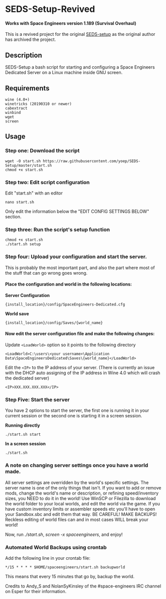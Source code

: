 # SEDS-Setup-Revived

#### Works with Space Engineers version 1.189 (Survival Overhaul)

This is a revived project for the original [SEDS-setup](https://github.com/DJArghlex/SEDS-Setup) as the original author has archived the project.

## Description
SEDS-Setup a bash script for starting and configuring a Space Engineers Dedicated Server on a Linux machine inside GNU screen.

## Requirements

    wine (4.0+)
    winetricks (20190310 or newer)
    cabextract
    winbind
    wget
    screen

## Usage

### Step one: Download the script

	wget -O start.sh https://raw.githubusercontent.com/yoep/SEDS-Setup/master/start.sh
	chmod +x start.sh

### Step two: Edit script configuration

Edit "start.sh" with an editor
        
    nano start.sh

Only edit the information below the "EDIT CONFIG SETTINGS BELOW" section.

### Step three: Run the script's setup function

	chmod +x start.sh
	./start.sh setup

### Step four: Upload your configuration and start the server.

This is probably the most important part, and also the part where most of the stuff that can go wrong goes wrong.

#### Place the configuration and world in the following locations:

**Server Configuration**

    {install_location}/config/SpaceEngineers-Dedicated.cfg

**World save**

    {install_location}/config/Saves/{world_name}

#### Now edit the server configuration file and make the following changes:

Update `<LoadWorld>` option so it points to the following directory

    <LoadWorld>C:\users\<your username>\Application Data\SpaceEngineersDedicated\Saves\{world_name}</LoadWorld>
    
Edit the `<IP>` to the IP address of your server.
(There is currently an issue with the DHCP auto assigning of the IP address in Wine 4.0 which will crash the dedicated server)

    <IP>XXX.XXX.XXX.XXX</IP>

### Step Five: Start the server

You have 2 options to start the server, the first one is running it in your current session or the second one is starting it in a screen session.

**Running directly**

    ./start.sh start
    
**In a screen session**

    ./start.sh

### A note on changing server settings once you have a world made.

All server settings are overridden by the world's specific settings. The server name is one of the only things that isn't. If you want to add or remove mods, change the world's name or description, or refining speed/inventory sizes, you NEED to do it in the world! Use WinSCP or Filezilla to download the world folder to your local worlds, and edit the world via the game. If you have custom inventory limits or assembler speeds etc you'll have to open your Sandbox.sbc and edit them that way. BE CAREFUL! MAKE BACKUPS! Reckless editing of world files can and in most cases WILL break your world!

Now, run *./start.sh*, *screen -x spaceengineers*, and enjoy!

### Automated World Backups using crontab
Add the following line in your crontab file:

	*/15 * * * * $HOME/spaceengineers/start.sh backupworld
	
This means that every 15 minutes that go by, backup the world.

Credits to Andy_S and NolanSyKinsley of the #space-engineers IRC channel on Esper for their information.
